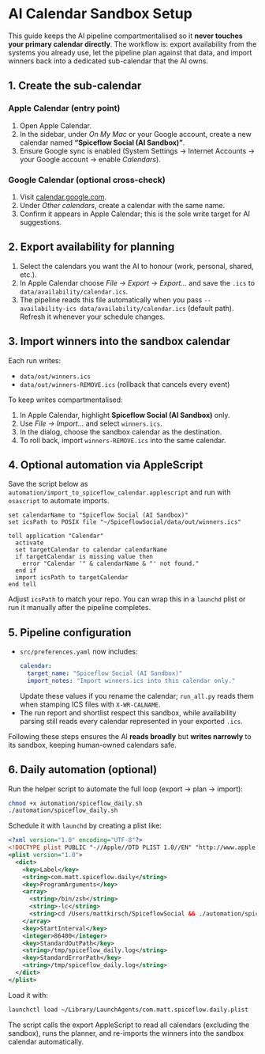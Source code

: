 # AI Calendar Sandbox Setup

This guide keeps the AI pipeline compartmentalised so it **never touches your
primary calendar directly**. The workflow is: export availability from the
systems you already use, let the pipeline plan against that data, and import
winners back into a dedicated sub-calendar that the AI owns.

## 1. Create the sub-calendar

### Apple Calendar (entry point)
1. Open Apple Calendar.
2. In the sidebar, under *On My Mac* or your Google account, create a new
   calendar named **“Spiceflow Social (AI Sandbox)”**.
3. Ensure Google sync is enabled (System Settings → Internet Accounts → your
   Google account → enable *Calendars*).

### Google Calendar (optional cross-check)
1. Visit [calendar.google.com](https://calendar.google.com).
2. Under *Other calendars*, create a calendar with the same name.
3. Confirm it appears in Apple Calendar; this is the sole write target for AI
   suggestions.

## 2. Export availability for planning

1. Select the calendars you want the AI to honour (work, personal, shared,
   etc.).
2. In Apple Calendar choose *File → Export → Export…* and save the `.ics` to
   `data/availability/calendar.ics`.
3. The pipeline reads this file automatically when you pass
   `--availability-ics data/availability/calendar.ics` (default path). Refresh
   it whenever your schedule changes.

## 3. Import winners into the sandbox calendar

Each run writes:
- `data/out/winners.ics`
- `data/out/winners-REMOVE.ics` (rollback that cancels every event)

To keep writes compartmentalised:
1. In Apple Calendar, highlight **Spiceflow Social (AI Sandbox)** only.
2. Use *File → Import…* and select `winners.ics`.
3. In the dialog, choose the sandbox calendar as the destination.
4. To roll back, import `winners-REMOVE.ics` into the same calendar.

## 4. Optional automation via AppleScript

Save the script below as `automation/import_to_spiceflow_calendar.applescript`
and run with `osascript` to automate imports.

```applescript
set calendarName to "Spiceflow Social (AI Sandbox)"
set icsPath to POSIX file "~/SpiceflowSocial/data/out/winners.ics"

tell application "Calendar"
  activate
  set targetCalendar to calendar calendarName
  if targetCalendar is missing value then
    error "Calendar '" & calendarName & "' not found."
  end if
  import icsPath to targetCalendar
end tell
```

Adjust `icsPath` to match your repo. You can wrap this in a `launchd` plist or
run it manually after the pipeline completes.

## 5. Pipeline configuration

- `src/preferences.yaml` now includes:
  ```yaml
  calendar:
    target_name: "Spiceflow Social (AI Sandbox)"
    import_notes: "Import winners.ics into this calendar only."
  ```
  Update these values if you rename the calendar; `run_all.py` reads them when
  stamping ICS files with `X-WR-CALNAME`.
- The run report and shortlist respect this sandbox, while availability parsing
  still reads every calendar represented in your exported `.ics`.

Following these steps ensures the AI **reads broadly** but **writes narrowly** to
its sandbox, keeping human-owned calendars safe.

## 6. Daily automation (optional)

Run the helper script to automate the full loop (export → plan → import):

```bash
chmod +x automation/spiceflow_daily.sh
./automation/spiceflow_daily.sh
```

Schedule it with `launchd` by creating a plist like:

```xml
<?xml version="1.0" encoding="UTF-8"?>
<!DOCTYPE plist PUBLIC "-//Apple//DTD PLIST 1.0//EN" "http://www.apple.com/DTDs/PropertyList-1.0.dtd">
<plist version="1.0">
  <dict>
    <key>Label</key>
    <string>com.matt.spiceflow.daily</string>
    <key>ProgramArguments</key>
    <array>
      <string>/bin/zsh</string>
      <string>-lc</string>
      <string>cd /Users/mattkirsch/SpiceflowSocial && ./automation/spiceflow_daily.sh</string>
    </array>
    <key>StartInterval</key>
    <integer>86400</integer>
    <key>StandardOutPath</key>
    <string>/tmp/spiceflow_daily.log</string>
    <key>StandardErrorPath</key>
    <string>/tmp/spiceflow_daily.log</string>
  </dict>
</plist>
```

Load it with:

```bash
launchctl load ~/Library/LaunchAgents/com.matt.spiceflow.daily.plist
```

The script calls the export AppleScript to read all calendars (excluding the sandbox), runs the planner, and re-imports the winners into the sandbox calendar automatically.
